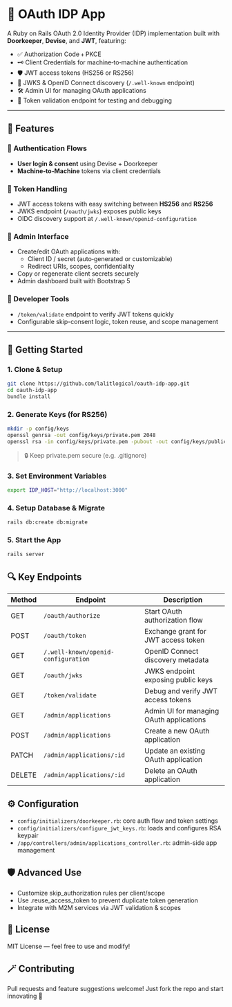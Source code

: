 # 🔐 OAuth IDP App

A Ruby on Rails OAuth 2.0 Identity Provider (IDP) implementation built with **Doorkeeper**, **Devise**, and **JWT**, featuring:

- ✅ Authorization Code + PKCE
- 🗝️ Client Credentials for machine‑to‑machine authentication
- 🛡️ JWT access tokens (HS256 or RS256)
- 💠 JWKS & OpenID Connect discovery (`/.well-known` endpoint)
- 🛠️ Admin UI for managing OAuth applications
- 🧪 Token validation endpoint for testing and debugging

---

## 🧭 Features

### 🔑 Authentication Flows
- **User login & consent** using Devise + Doorkeeper
- **Machine‑to‑Machine** tokens via client credentials

### 🧰 Token Handling
- JWT access tokens with easy switching between **HS256** and **RS256**
- JWKS endpoint (`/oauth/jwks`) exposes public keys
- OIDC discovery support at `/.well-known/openid-configuration`

### 🔧 Admin Interface
- Create/edit OAuth applications with:
  - Client ID / secret (auto‑generated or customizable)
  - Redirect URIs, scopes, confidentiality
- Copy or regenerate client secrets securely
- Admin dashboard built with Bootstrap 5

### 🧪 Developer Tools
- `/token/validate` endpoint to verify JWT tokens quickly
- Configurable skip-consent logic, token reuse, and scope management

---

## 🚀 Getting Started

### 1. Clone & Setup

```bash
git clone https://github.com/lalitlogical/oauth-idp-app.git
cd oauth-idp-app
bundle install
```

### 2. Generate Keys (for RS256)

```bash
mkdir -p config/keys
openssl genrsa -out config/keys/private.pem 2048
openssl rsa -in config/keys/private.pem -pubout -out config/keys/public.pem
```

> 🔒 Keep private.pem secure (e.g. .gitignore)

### 3. Set Environment Variables

```bash
export IDP_HOST="http://localhost:3000"
```

### 4. Setup Database & Migrate

```bash
rails db:create db:migrate
```

### 5. Start the App

```bash
rails server
```

## 🔍 Key Endpoints

| Method | Endpoint                                     | Description                              |
|--------|----------------------------------------------|------------------------------------------|
| GET    | `/oauth/authorize`                           | Start OAuth authorization flow           |
| POST   | `/oauth/token`                               | Exchange grant for JWT access token      |
| GET    | `/.well-known/openid-configuration`          | OpenID Connect discovery metadata        |
| GET    | `/oauth/jwks`                                | JWKS endpoint exposing public keys       |
| GET    | `/token/validate`                            | Debug and verify JWT access tokens       |
| GET    | `/admin/applications`                        | Admin UI for managing OAuth applications |
| POST   | `/admin/applications`                        | Create a new OAuth application           |
| PATCH  | `/admin/applications/:id`                    | Update an existing OAuth application     |
| DELETE | `/admin/applications/:id`                    | Delete an OAuth application              |

## ⚙️ Configuration

- `config/initializers/doorkeeper.rb`: core auth flow and token settings
- `config/initializers/configure_jwt_keys.rb`: loads and configures RSA keypair
- `/app/controllers/admin/applications_controller.rb`: admin-side app management

## 🛡️ Advanced Use

- Customize skip_authorization rules per client/scope
- Use .reuse_access_token to prevent duplicate token generation
- Integrate with M2M services via JWT validation & scopes

## 📄 License

MIT License — feel free to use and modify!

## 🪄 Contributing

Pull requests and feature suggestions welcome!
Just fork the repo and start innovating 🎉